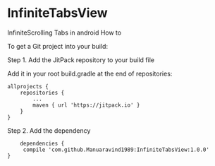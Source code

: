 # InfiniteTabsView
InfiniteScrolling Tabs in android
How to

To get a Git project into your build:

Step 1. Add the JitPack repository to your build file

Add it in your root build.gradle at the end of repositories:

	allprojects {
		repositories {
			...
			maven { url 'https://jitpack.io' }
		}
	}
  
Step 2. Add the dependency

		dependencies {
		 compile 'com.github.Manuaravind1989:InfiniteTabsView:1.0.0'
	}
